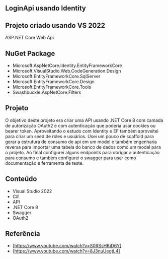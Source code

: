 ## LoginApi usando Identity

## Projeto criado usando VS 2022
ASP.NET Core Web Api

## NuGet Package
- Microsoft.AspNetCore.Identity.EntityFrameworkCore
- Microsoft.VisualStudio.Web.CodeGeneration.Design
- Microsoft.EntityFrameworkCore.SqlServer
- Microsoft.EntityFrameworkCore.Design
- Microsoft.EntityFrameworkCore.Tools
- Swashbuckle.AspNetCore.Filters

## Projeto 
O objetivo deste projeto era criar uma API usando .NET Core 8 com camada de autorização OAuth2 e com autenticação
que poderia usar cookies ou bearer token.
Aproveitando o estudo com Identity e EF também aproveitei para criar um seed de roles e usuários.
Usei um pouco de scaffold para gerar a estrutura de consumo de api em um model e também engenharia 
reversa para importar uma tabela do banco de dados como um model para o projeto. 
Ao final configurei alguns endpoints para obrigar a autenticação para consumo e também
configurei o swagger para usar como documentação e ferramenta de teste.

## Conteúdo
- Visual Studio 2022 
- C# 
- API
- .NET Core 8
- Swagger
- OAuth2 

## Referência
- [https://www.youtube.com/watch?v=S0RSsHKiD6Y]
- [https://www.youtube.com/watch?v=8J3nuUegtL4]
